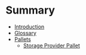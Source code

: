 # Summary

- [Introduction](./intro.md)
- [Glossary](./glossary.md)
- [Pallets](./pallets/index.md)
  - [Storage Provider Pallet](./pallets/storage-provider.md)
